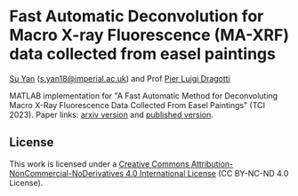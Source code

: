 # Fast Automatic Deconvolution for Macro X-ray Fluorescence (MA-XRF) data collected from easel paintings

[Su Yan](https://profiles.imperial.ac.uk/s.yan18) ([s.yan18@imperial.ac.uk](mailto:s.yan18@imperial.ac.uk)) and Prof [Pier Luigi Dragotti](https://www.commsp.ee.ic.ac.uk/%7Epld/)

MATLAB implementation for "A Fast Automatic Method for Deconvoluting Macro X-Ray Fluorescence Data Collected From Easel Paintings" (TCI 2023). Paper links: [arxiv version](https://arxiv.org/abs/2210.17496) and [published version](https://ieeexplore.ieee.org/document/10158498).

## License

This work is licensed under a [Creative Commons Attribution-NonCommercial-NoDerivatives 4.0 International License](https://creativecommons.org/licenses/by-nc-nd/4.0/) (CC BY-NC-ND 4.0 License).
